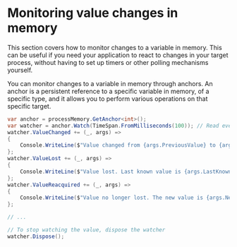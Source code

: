 ﻿# Monitoring value changes in memory

This section covers how to monitor changes to a variable in memory. This can be useful if you need your application to react to changes in your target process, without having to set up timers or other polling mechanisms yourself.

You can monitor changes to a variable in memory through anchors. An anchor is a persistent reference to a specific variable in memory, of a specific type, and it allows you to perform various operations on that specific target.

```csharp
var anchor = processMemory.GetAnchor<int>();
var watcher = anchor.Watch(TimeSpan.FromMilliseconds(100)); // Read every 100 milliseconds
watcher.ValueChanged += (_, args) =>
{
    Console.WriteLine($"Value changed from {args.PreviousValue} to {args.NewValue}.");
};
watcher.ValueLost += (_, args) =>
{
    Console.WriteLine($"Value lost. Last known value is {args.LastKnownValue}.");
};
watcher.ValueReacquired += (_, args) =>
{
    Console.WriteLine($"Value no longer lost. The new value is {args.NewValue}.");
};

// ...

// To stop watching the value, dispose the watcher
watcher.Dispose();
```
